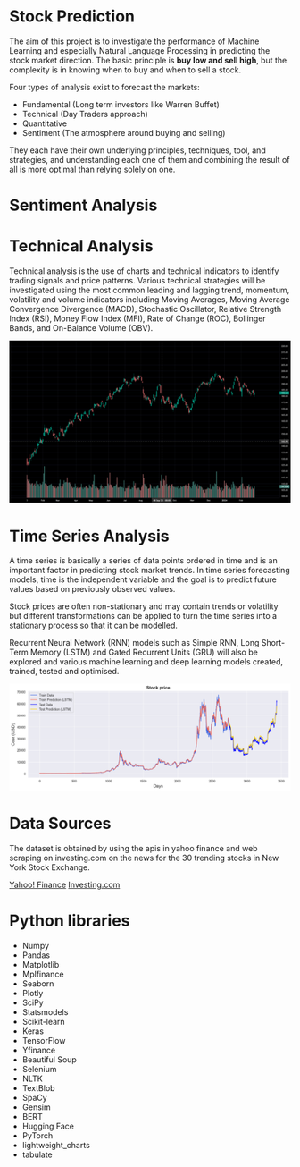 # Stock Prediction

The aim of this project is to investigate the performance of Machine Learning and especially Natural Language Processing in predicting the stock market direction. 
The basic principle is **buy low and sell high**, but the complexity is in knowing when to buy and when to sell a stock. 

Four types of analysis exist to forecast the markets:
- Fundamental (Long term investors like Warren Buffet)
- Technical (Day Traders approach)
- Quantitative
- Sentiment (The atmosphere around buying and selling)

They each have their own underlying principles, techniques, tool, and strategies, and understanding each one of them and combining the result of all is more optimal than relying solely on one. 

# Sentiment Analysis

# Technical Analysis

Technical analysis is the use of charts and technical indicators to identify trading signals and price patterns. Various technical strategies will be investigated using the most common leading and lagging trend, momentum, volatility and volume indicators including Moving Averages, Moving Average Convergence Divergence (MACD), Stochastic Oscillator, Relative Strength Index (RSI), Money Flow Index (MFI), Rate of Change (ROC), Bollinger Bands, and On-Balance Volume (OBV).

![Amazon Stock](https://raw.githubusercontent.com/sinaziaee/stock_prediction/master/figs/dashboard.png)

# Time Series Analysis

A time series is basically a series of data points ordered in time and is an important factor in predicting stock market trends. In time series forecasting models, time is the independent variable and the goal is to predict future values based on previously observed values.

Stock prices are often non-stationary and may contain trends or volatility but different transformations can be applied to turn the time series into a stationary process so that it can be modelled.

Recurrent Neural Network (RNN) models such as Simple RNN, Long Short-Term Memory (LSTM) and Gated Recurrent Units (GRU) will also be explored and various machine learning and deep learning models created, trained, tested and optimised.

![LSTM Prediction of BitCoin](https://raw.githubusercontent.com/sinaziaee/stock_prediction/master/figs/time_series_analysis.png)

# Data Sources

The dataset is obtained by using the apis in yahoo finance and web scraping on investing.com on the news for the 30 trending stocks in New York Stock Exchange.

[Yahoo! Finance](https://ca.finance.yahoo.com/)
[Investing.com](https://www.investing.com/)

# Python libraries

- Numpy
- Pandas
- Matplotlib
- Mplfinance
- Seaborn
- Plotly
- SciPy
- Statsmodels
- Scikit-learn
- Keras
- TensorFlow
- Yfinance
- Beautiful Soup
- Selenium
- NLTK
- TextBlob
- SpaCy
- Gensim
- BERT
- Hugging Face
- PyTorch
- lightweight_charts
- tabulate